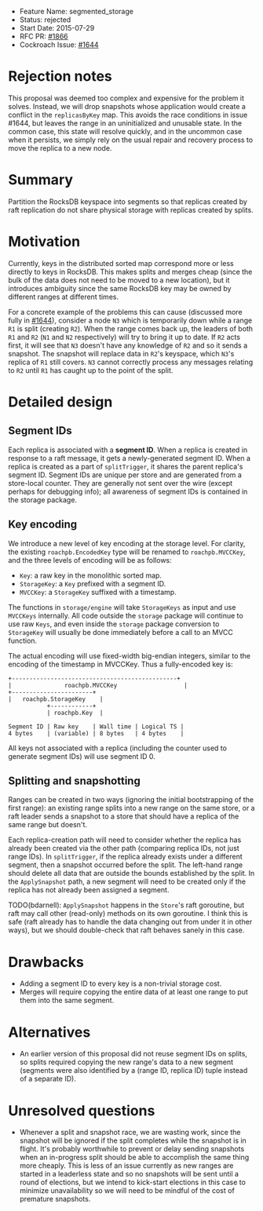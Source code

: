 - Feature Name: segmented_storage
- Status: rejected
- Start Date: 2015-07-29
- RFC PR: [#1866](https://github.com/weisslj/cockroach/pull/1866)
- Cockroach Issue: [#1644](https://github.com/weisslj/cockroach/issues/1644)

# Rejection notes

This proposal was deemed too complex and expensive for the problem it
solves. Instead, we will drop snapshots whose application would create
a conflict in the `replicasByKey` map. This avoids the race conditions
in issue #1644, but leaves the range in an uninitialized and unusable
state. In the common case, this state will resolve quickly, and in the
uncommon case when it persists, we simply rely on the usual repair and
recovery process to move the replica to a new node.

# Summary

Partition the RocksDB keyspace into segments so that replicas created
by raft replication do not share physical storage with replicas
created by splits.

# Motivation

Currently, keys in the distributed sorted map correspond more or less
directly to keys in RocksDB. This makes splits and merges cheap
(since the bulk of the data does not need to be moved to a new
location), but it introduces ambiguity since the same RocksDB key
may be owned by different ranges at different times.

For a concrete example of the problems this can cause (discussed more
fully in
[#1644](https://github.com/weisslj/cockroach/issues/1644)),
consider a node `N3` which is temporarily down while a range `R1` is
split (creating `R2`). When the range comes back up, the leaders of
both `R1` and `R2` (`N1` and `N2` respectively) will try to bring it
up to date. If `R2` acts first, it will see that `N3` doesn't have any
knowledge of `R2` and so it sends a snapshot. The snapshot will replace
data in `R2`'s keyspace, which `N3`'s replica of `R1` still covers.
`N3` cannot correctly process any messages relating to `R2` until `R1`
has caught up to the point of the split.

# Detailed design

## Segment IDs

Each replica is associated with a **segment ID**. When a replica is
created in response to a raft message, it gets a newly-generated
segment ID. When a replica is created as a part of `splitTrigger`, it
shares the parent replica's segment ID. Segment IDs are unique per
store and are generated from a store-local counter. They are generally
not sent over the wire (except perhaps for debugging info); all
awareness of segment IDs is contained in the storage package.

## Key encoding

We introduce a new level of key encoding at the storage level.
For clarity, the existing `roachpb.EncodedKey` type will be renamed to
`roachpb.MVCCKey`, and the three levels of encoding will be as follows:

* `Key`: a raw key in the monolithic sorted map.
* `StorageKey`: a `Key` prefixed with a segment ID.
* `MVCCKey`: a `StorageKey` suffixed with a timestamp.

The functions in `storage/engine` will take `StorageKeys` as input and
use `MVCCKeys` internally. All code outside the `storage` package will
continue to use raw `Keys`, and even inside the `storage` package
conversion to `StorageKey` will usually be done immediately before a
call to an MVCC function.

The actual encoding will use fixed-width big-endian integers, similar
to the encoding of the timestamp in MVCCKey. Thus a fully-encoded key
is:

```
+-----------------------------------------------+
|               roachpb.MVCCKey                   |
+-----------------------+
|   roachpb.StorageKey    |
           +------------+
           | roachpb.Key  |

Segment ID | Raw key    | Wall time | Logical TS |
4 bytes    | (variable) | 8 bytes   | 4 bytes    |
```

All keys not associated with a replica (including the counter used to
generate segment IDs) will use segment ID 0.

## Splitting and snapshotting

Ranges can be created in two ways (ignoring the initial bootstrapping
of the first range): an existing range splits into a new range on the
same store, or a raft leader sends a snapshot to a store that should
have a replica of the same range but doesn't.

Each replica-creation path will need to consider whether the replica
has already been created via the other path (comparing replica IDs,
not just range IDs). In `splitTrigger`, if the replica already exists
under a different segment, then a snapshot occurred before the split.
The left-hand range should delete all data that are outside the bounds
established by the split. In the `ApplySnapshot` path, a new segment
will need to be created only if the replica has not already been
assigned a segment.

TODO(bdarnell): `ApplySnapshot` happens in the `Store`'s raft
goroutine, but raft may call other (read-only) methods on its own
goroutine. I think this is safe (raft already has to handle the data
changing out from under it in other ways), but we should double-check
that raft behaves sanely in this case.

# Drawbacks

* Adding a segment ID to every key is a non-trivial storage cost.
* Merges will require copying the entire data of at least one range to
  put them into the same segment.

# Alternatives

* An earlier version of this proposal did not reuse segment IDs on
  splits, so splits required copying the new range's data to a new
  segment (segments were also identified by a (range ID, replica ID)
  tuple instead of a separate ID).

# Unresolved questions

* Whenever a split and snapshot race, we are wasting work, since the
  snapshot will be ignored if the split completes while the snapshot
  is in flight. It's probably worthwhile to prevent or delay sending
  snapshots when an in-progress split should be able to accomplish the
  same thing more cheaply. This is less of an issue currently as new
  ranges are started in a leaderless state and so no snapshots will be
  sent until a round of elections, but we intend to kick-start
  elections in this case to minimize unavailability so we will need to
  be mindful of the cost of premature snapshots.
